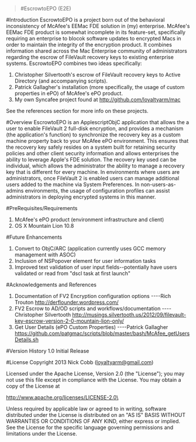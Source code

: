 >#EscrowtoEPO (E2E)

#Introduction
EscrowtoEPO is a project born out of the behavioral inconsistency of McAfee's EEMac FDE solution in (my) enterprise. McAfee's EEMac FDE product is somewhat incomplete in its feature-set, specifically requiring an enterprise to blocok software updates to encrypted Macs in order to maintain the integrity of the encryption product. It combines information shared across the Mac Enterprise community of administrators regarding the escrow of FileVault recovery keys to existing enterprise systems. EscrowtoEPO combines two ideas specifically:

1. Christopher Silvertooth's escrow of FileVault recovery keys to Active Directory (and accompanying scripts).
2. Patrick Gallagher's installation (more specifically, the usage of custom properties in ePO) of McAfee's ePO product.
3. My own Syncafee project found at http://github.com/loyaltyarm/mac

See the references section for more info on these projects.

#Overview
EscrowtoEPO is an ApplescriptObjC application that allows the a user to enable FileVault 2 full-disk encryption, and provides a mechanism (the application's function) to synchronize the recovery key as a custom machine property back to your McAfee ePO environment. This ensures that the recovery key safely resides on a system built for retaining security policies and other client security information and allows enterprises the ability to leverage Apple's FDE solution. The recovery key used can be individual, which allows the administrator the ability to manage a recovery key that is different for every machine. In environments where users are administrators, once FileVault 2 is enabled users can manage additional users added to the machine via System Preferences. In non-users-as-admins environments, the usage of configuration profiles can assist administrators in deploying encrypted systems in this manner.

#PreRequisites/Requirements
1. McAfee's ePO product (environment infrastructure and client)
2. OS X Mountain Lion 10.8

#Future Enhancements
1. Convert to ObjC/ARC (application currently uses GCC memory management with ASOC)
2. Inclusion of NSPopover element for user information tasks
3. Improved text validation of user input fields--potentially have users validated or read from "dscl task at first launch"

#Acknowledgements and References
1. Documentation of FV2 Encryption configuration options 
----Rich Trouton http://derflounder.wordpress.com/
2. FV2 Escrow to AD/OD scripts and workflows/documentation
----Christopher Silvertooth http://musings.silvertooth.us/2012/09/filevault-key-escrow-version-2-0-mountain-lion-only/
3. Get User Details (ePO Custom Properties)
----Patrick Gallagher https://github.com/patgmac/scripts/blob/master/bash/McAfee_getUsersDetails.sh

#Version History
1.0
Initial Release

#License
Copyright 2013 Nick Cobb (loyaltyarm@gmail.com)

Licensed under the Apache License, Version 2.0 (the "License"); you may not use this file except in compliance with the License. You may obtain a copy of the License at
       
http://www.apache.org/licenses/LICENSE-2.0\

Unless required by applicable law or agreed to in writing, software distributed under the License is distributed on an "AS IS" BASIS WITHOUT WARRANTIES OR CONDITIONS OF ANY KIND, either express or implied. See the License for the specific language governing permissions and limitations under the License.

